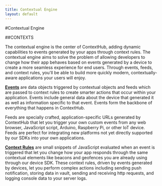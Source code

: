 ```yaml
---
title: Contextual Engine
layout: default
---
```

#Contextual Engine

##CONTEXTS

The contextual engine is the center of ContextHub, adding dynamic capabilities to events generated by your apps through context rules. The contextual engine aims to solve the problem of allowing developers to change how their app behaves based on events generated by a device to create a more seamless experience for end users. Through events, feeds, and context rules, you'll be able to build more quickly modern, contextually-aware applications your users will enjoy.

**[Events](/docs/dev-portal/events)** are data objects triggered by contextual objects and feeds which are passed to context rules to create smarter actions that occur within your application. Events include general data about the device that generated it as well as information specific to that event. Events form the backbone of everything that happens in ContextHub.

<!--**[Feeds](/docs/dev-portal/feeds)**--> Feeds are specially crafted, application-specific URLs generated by ContextHub that let you trigger your own custom events from any web browser, JavaScript script, Arduino, Raspberry Pi, or other IoT device. Feeds are perfect for integrating new platforms not yet directly supported by our SDKs into your own applications.

**[Context Rules](/docs/dev-portal/context-rules)** are small snippets of JavaScript evaluated when an event is triggered that let you change how your app responds through the same contextual elements like beacons and geofences you are already using through our device SDK. These context rules, driven by events generated by devices, let you perform complex actions including sending push notification, storing data in vault, sending and receiving http requests, and logging console data to your server logs. 

<br />
<br />